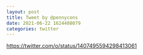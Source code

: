 ```yaml
--- 
layout: post 
title: Tweet by @pennycons 
date: 2021-06-22 1624408079 
categories: twitter 
--- 
```

https://twitter.com/o/status/1407495594298413061